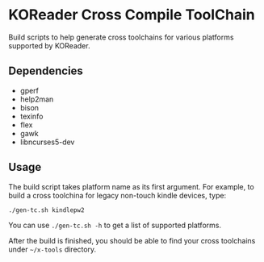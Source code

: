KOReader Cross Compile ToolChain
================================

Build scripts to help generate cross toolchains for various platforms supported
by KOReader.


Dependencies
------------

* gperf
* help2man
* bison
* texinfo
* flex
* gawk
* libncurses5-dev


Usage
-----
The build script takes platform name as its first argument. For example, to
build a cross toolchina for legacy non-touch kindle devices, type:

```
./gen-tc.sh kindlepw2
```

You can use `./gen-tc.sh -h` to get a list of supported platforms.

After the build is finished, you should be able to find your cross toolchains
under `~/x-tools` directory.
